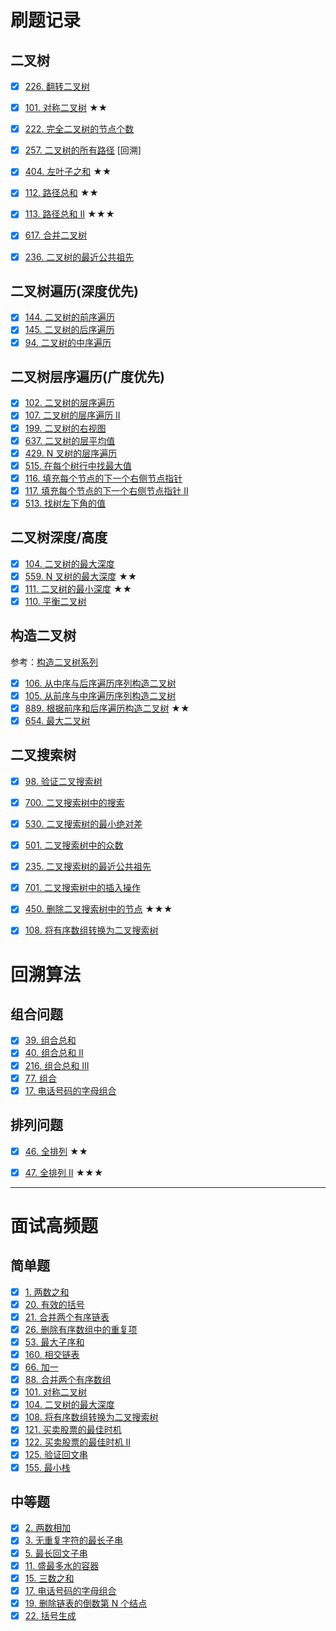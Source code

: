 # 刷题记录
## 二叉树
- [x] [226. 翻转二叉树](https://leetcode-cn.com/problems/invert-binary-tree/)
- [x] [101. 对称二叉树](https://leetcode-cn.com/problems/symmetric-tree/) ★★
- [x] [222. 完全二叉树的节点个数](https://leetcode-cn.com/problems/count-complete-tree-nodes/)
- [x] [257. 二叉树的所有路径](https://leetcode-cn.com/problems/binary-tree-paths/) [回溯]
- [x] [404. 左叶子之和](https://leetcode-cn.com/problems/sum-of-left-leaves/) ★★
- [x] [112. 路径总和](https://leetcode-cn.com/problems/path-sum/) ★★
- [x] [113. 路径总和 II](https://leetcode-cn.com/problems/path-sum-ii/) ★★★
- [x] [617. 合并二叉树](https://leetcode-cn.com/problems/merge-two-binary-trees/)
- [x] [236. 二叉树的最近公共祖先](https://leetcode-cn.com/problems/lowest-common-ancestor-of-a-binary-tree/)


## 二叉树遍历(深度优先)
- [x] [144. 二叉树的前序遍历](https://leetcode-cn.com/problems/binary-tree-preorder-traversal/)
- [x] [145. 二叉树的后序遍历](https://leetcode-cn.com/problems/binary-tree-postorder-traversal/)
- [x] [94. 二叉树的中序遍历](https://leetcode-cn.com/problems/binary-tree-inorder-traversal/)

## 二叉树层序遍历(广度优先)
- [x] [102. 二叉树的层序遍历](https://leetcode-cn.com/problems/binary-tree-level-order-traversal/)
- [x] [107. 二叉树的层序遍历 II](https://leetcode-cn.com/problems/binary-tree-level-order-traversal-ii/)
- [x] [199. 二叉树的右视图](https://leetcode-cn.com/problems/binary-tree-right-side-view/)
- [x] [637. 二叉树的层平均值](https://leetcode-cn.com/problems/average-of-levels-in-binary-tree/)
- [x] [429. N 叉树的层序遍历](https://leetcode-cn.com/problems/n-ary-tree-level-order-traversal/)
- [x] [515. 在每个树行中找最大值](https://leetcode-cn.com/problems/find-largest-value-in-each-tree-row/)
- [x] [116. 填充每个节点的下一个右侧节点指针](https://leetcode-cn.com/problems/populating-next-right-pointers-in-each-node/)
- [x] [117. 填充每个节点的下一个右侧节点指针 II](https://leetcode-cn.com/problems/populating-next-right-pointers-in-each-node-ii/)
- [x] [513. 找树左下角的值](https://leetcode-cn.com/problems/find-bottom-left-tree-value/)

## 二叉树深度/高度
- [x] [104. 二叉树的最大深度](https://leetcode-cn.com/problems/maximum-depth-of-binary-tree/)
- [x] [559. N 叉树的最大深度](https://leetcode-cn.com/problems/maximum-depth-of-n-ary-tree/) ★★
- [x] [111. 二叉树的最小深度](https://leetcode-cn.com/problems/minimum-depth-of-binary-tree/) ★★
- [x] [110. 平衡二叉树](https://leetcode-cn.com/problems/balanced-binary-tree/)

## 构造二叉树
参考：[构造二叉树系列](https://lucifer.ren/blog/2020/02/08/%E6%9E%84%E9%80%A0%E4%BA%8C%E5%8F%89%E6%A0%91%E4%B8%93%E9%A2%98/)
- [x] [106. 从中序与后序遍历序列构造二叉树](https://leetcode-cn.com/problems/construct-binary-tree-from-inorder-and-postorder-traversal/)
- [x] [105. 从前序与中序遍历序列构造二叉树](https://leetcode-cn.com/problems/construct-binary-tree-from-preorder-and-inorder-traversal/)
- [x] [889. 根据前序和后序遍历构造二叉树](https://leetcode-cn.com/problems/construct-binary-tree-from-preorder-and-postorder-traversal/) ★★
- [x] [654. 最大二叉树](https://leetcode-cn.com/problems/maximum-binary-tree/)

## 二叉搜索树
- [x] [98. 验证二叉搜索树](https://leetcode-cn.com/problems/validate-binary-search-tree/)
- [x] [700. 二叉搜索树中的搜索](https://leetcode-cn.com/problems/search-in-a-binary-search-tree/)
- [x] [530. 二叉搜索树的最小绝对差](https://leetcode-cn.com/problems/minimum-absolute-difference-in-bst/)
- [x] [501. 二叉搜索树中的众数](https://leetcode-cn.com/problems/find-mode-in-binary-search-tree/)
- [x] [235. 二叉搜索树的最近公共祖先](https://leetcode-cn.com/problems/lowest-common-ancestor-of-a-binary-search-tree/)
- [x] [701. 二叉搜索树中的插入操作](https://leetcode-cn.com/problems/insert-into-a-binary-search-tree/)
- [x] [450. 删除二叉搜索树中的节点](https://leetcode-cn.com/problems/delete-node-in-a-bst/) ★★★
- [x] [108. 将有序数组转换为二叉搜索树](https://leetcode-cn.com/problems/convert-sorted-array-to-binary-search-tree/)



# 回溯算法
## 组合问题
- [x] [39. 组合总和](https://leetcode-cn.com/problems/combination-sum/)
- [x] [40. 组合总和 II](https://leetcode-cn.com/problems/combination-sum-ii/)
- [x] [216. 组合总和 III](https://leetcode-cn.com/problems/combination-sum-iii/)
- [x] [77. 组合](https://leetcode-cn.com/problems/combinations/)
- [x] [17. 电话号码的字母组合](https://leetcode-cn.com/problems/letter-combinations-of-a-phone-number/)

## 排列问题
- [x] [46. 全排列](https://leetcode-cn.com/problems/permutations/) ★★
- [x] [47. 全排列 II](https://leetcode-cn.com/problems/permutations-ii/) ★★★



---

# 面试高频题

## 简单题
- [x] [1. 两数之和](https://leetcode-cn.com/problems/two-sum/)
- [x] [20. 有效的括号](https://leetcode-cn.com/problems/valid-parentheses/)
- [x] [21. 合并两个有序链表](https://leetcode-cn.com/problems/merge-two-sorted-lists/)
- [x] [26. 删除有序数组中的重复项](https://leetcode-cn.com/problems/remove-duplicates-from-sorted-array/)
- [x] [53. 最大子序和](https://leetcode-cn.com/problems/maximum-subarray/)
- [x] [160. 相交链表](https://leetcode-cn.com/problems/intersection-of-two-linked-lists/description/)
- [x] [66. 加一](https://leetcode-cn.com/problems/plus-one/)
- [x] [88. 合并两个有序数组](https://leetcode-cn.com/problems/merge-sorted-array/description/)
- [x] [101. 对称二叉树](https://leetcode-cn.com/problems/symmetric-tree/description/)
- [x] [104. 二叉树的最大深度](https://leetcode-cn.com/problems/maximum-depth-of-binary-tree/description/)
- [x] [108. 将有序数组转换为二叉搜索树](https://leetcode-cn.com/problems/convert-sorted-array-to-binary-search-tree/description/)
- [x] [121. 买卖股票的最佳时机](https://leetcode-cn.com/problems/best-time-to-buy-and-sell-stock/description/)
- [x] [122. 买卖股票的最佳时机 II](https://leetcode-cn.com/problems/best-time-to-buy-and-sell-stock-ii/description/)
- [x] [125. 验证回文串](https://leetcode-cn.com/problems/valid-palindrome/description/)
- [x] [155. 最小栈](https://leetcode-cn.com/problems/min-stack/description/)

## 中等题
- [x] [2. 两数相加](https://leetcode-cn.com/problems/add-two-numbers/)
- [x] [3. 无重复字符的最长子串](https://leetcode-cn.com/problems/longest-substring-without-repeating-characters/)
- [x] [5. 最长回文子串](https://leetcode-cn.com/problems/longest-palindromic-substring/)
- [x] [11. 盛最多水的容器](https://leetcode-cn.com/problems/container-with-most-water/)
- [x] [15. 三数之和](https://leetcode-cn.com/problems/3sum/)
- [x] [17. 电话号码的字母组合](https://leetcode-cn.com/problems/letter-combinations-of-a-phone-number/)
- [x] [19. 删除链表的倒数第 N 个结点](https://leetcode-cn.com/problems/remove-nth-node-from-end-of-list/)
- [x] [22. 括号生成](https://leetcode-cn.com/problems/generate-parentheses/)